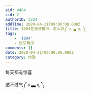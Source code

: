```yaml
---
aid: 4484
cid: 2
authorID: 3324
addTime: 2020-04-21T09:00:00.000Z
title: 1984在张牙舞爪，怎么办༼ ಠ ▃ ಠೃ ༽
tags:
    - '1984'
    - 张牙舞爪
comments: []
date: 2020-04-21T09:00:00.000Z
category: 时政
---
```


每天都有惊喜

透不过气༼ ಠ ▃ ಠೃ ༽
